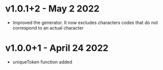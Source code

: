 # v1.0.1+2 - May 2 2022
- Improved the generator. It now excludes characters codes that do not correspond to an actual character
# v1.0.0+1 - April 24 2022
- uniqueToken function added
